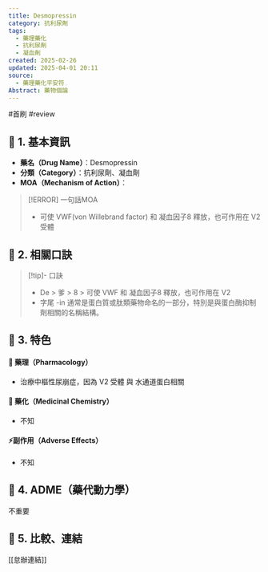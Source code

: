 ```yaml
---
title: Desmopressin
category: 抗利尿劑
tags:
  - 藥理藥化
  - 抗利尿劑
  - 凝血劑
created: 2025-02-26
updated: 2025-04-01 20:11
source:
  - 藥理藥化平安符
Abstract: 藥物個論
---
```

#首刷 #review 
## 🔹 1. 基本資訊
- **藥名（Drug Name）**：Desmopressin
- **分類（Category）**：抗利尿劑、凝血劑
- **MOA（Mechanism of Action）**：
> [!ERROR] 一句話MOA
> -  可使 VWF(von Willebrand factor) 和 凝血因子8 釋放，也可作用在 V2 受體

## 🔹 2. 相關口訣
> [!tip]- 口訣
> - De > 爹 > 8 > 可使 VWF 和 凝血因子8 釋放，也可作用在 V2
> - 字尾 -in 通常是蛋白質或肽類藥物命名的一部分，特別是與蛋白酶抑制劑相關的名稱結構。

## 🔹 3. 特色
#### 🧪 藥理（Pharmacology）

- 治療中樞性尿崩症，因為 V2 受體 與 水通道蛋白相關

#### 🧬 藥化（Medicinal Chemistry）

- 不知

#### ⚡副作用（Adverse Effects）
- 不知


## 🔹 4. ADME（藥代動力學）
 不重要
## 🔹 5. 比較、連結

[[怠辦連結]]